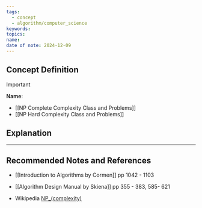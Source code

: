 ```yaml
---
tags:
  - concept
  - algorithm/computer_science
keywords: 
topics: 
name: 
date of note: 2024-12-09
---
```


## Concept Definition

>[!important]
>**Name**: 



- [[NP Complete Complexity Class and Problems]]
- [[NP Hard Complexity Class and Problems]]

## Explanation





-----------
##  Recommended Notes and References


- [[Introduction to Algorithms by Cormen]] pp 1042 - 1103
- [[Algorithm Design Manual by Skiena]] pp 355 - 383, 585- 621

- Wikipedia [NP_(complexity)](https://en.wikipedia.org/wiki/NP_(complexity))